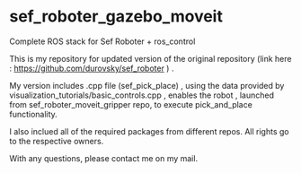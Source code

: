 # sef_roboter_gazebo_moveit
Complete ROS stack for Sef Roboter + ros_control 

This is my repository for updated version of the original repository (link here : https://github.com/durovsky/sef_roboter ) . 

My version includes .cpp file (sef_pick_place) , using the data provided by visualization_tutorials/basic_controls.cpp , enables the robot , launched from sef_roboter_moveit_gripper repo, to execute pick_and_place functionality. 

I also inclued all of the required packages from different repos. All rights go to the respective owners. 

With any questions, please contact me on my mail.  


